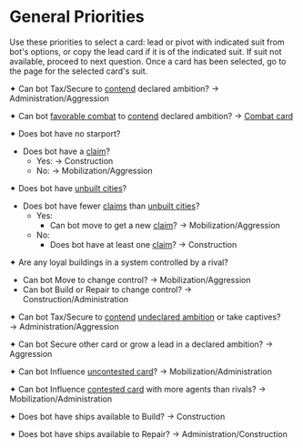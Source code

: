 # General Priorities

Use these priorities to select a card: lead or pivot with indicated suit from bot's options, or copy the lead card if it is of the indicated suit. If suit not available, proceed to next question. Once a card has been selected, go to the page for the selected card's suit.

✦ Can bot Tax/Secure to <ins>contend</ins> declared ambition? → Administration/Aggression

✦ Can bot <ins>favorable combat</ins> to <ins>contend</ins> declared ambition? → <ins>Combat card</ins>

✦ Does bot have no starport?

- Does bot have a <ins>claim</ins>?
	- Yes: → Construction
	- No: → Mobilization/Aggression

✦ Does bot have <ins>unbuilt cities</ins>?

- Does bot have fewer <ins>claims</ins> than <ins>unbuilt cities</ins>?
	- Yes:
		- Can bot move to get a new <ins>claim</ins>? → Mobilization/Aggression
	- No:
		- Does bot have at least one <ins>claim</ins>? → Construction

✦ Are any loyal buildings in a system controlled by a rival?

- Can bot Move to change control? → Mobilization/Aggression
- Can bot Build or Repair to change control? → Construction/Administration

✦ Can bot Tax/Secure to <ins>contend</ins> <ins>undeclared ambition</ins> or take captives?
<br>→ Administration/Aggression

✦ Can bot Secure other card or grow a lead in a declared ambition? → Aggression

✦ Can bot Influence <ins>uncontested card</ins>? → Mobilization/Administration

✦ Can bot Influence <ins>contested card</ins> with more agents than rivals? → Mobilization/Administration

✦ Does bot have ships available to Build? → Construction

✦ Does bot have ships available to Repair? → Administration/Construction

<div class="pagebreak"> </div>
